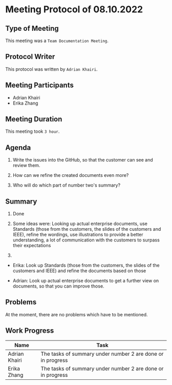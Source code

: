 <!-- fill in date-->
# Meeting  Protocol  of  08.10.2022

## Type of Meeting
<!-- fill in "Weekly", "Team Code Meeting" or "Team Documentation Meeting"-->
This meeting was a ```Team Documentation Meeting```.

## Protocol Writer
<!-- fill in "Erika Zhang" or "Adrian Khairi"-->
This protocol was written by ```Adrian Khairi```.

## Meeting Participants

* Adrian Khairi
* Erika Zhang

## Meeting Duration
<!-- fill in time, if it isn't a Weekly- in hours-->
This meeting took ```3 hour```.

## Agenda
<!-- please use iterating numbers-->

1. Write the issues into the GitHub, so that the customer can see and review them.

2. How can we refine the created documents even more?

3. Who will do which part of number two's summary?

## Summary
<!-- please use iterating numbers-->

1. Done

2. Some ideas were: Looking up actual enterprise documents, use Standards (those from the customers, the slides of the customers and IEEE), refine the wordings, use illustrations to provide a better understanding, a lot of communication with the customers to surpass their expectations

3.

* Erika: Look up Standards (those from the customers, the slides of the customers and IEEE) and refine the documents based on those

* Adrian: Look up actual enterprise documents to get a further view on documents, so that you can improve those.

## Problems
<!-- fill out if something happened, otherwise just let the preview sentence stay there-->

At the moment, there are no problems which have to be mentioned.

## Work Progress
<!-- please fill out the tasks-->

|Name            |Task                         |
|----------------|-----------------------------|
|Adrian Khairi   |The tasks of summary under number 2 are done or in progress                             |
|Erika Zhang     |The tasks of summary under number 2 are done or in progress                             |
